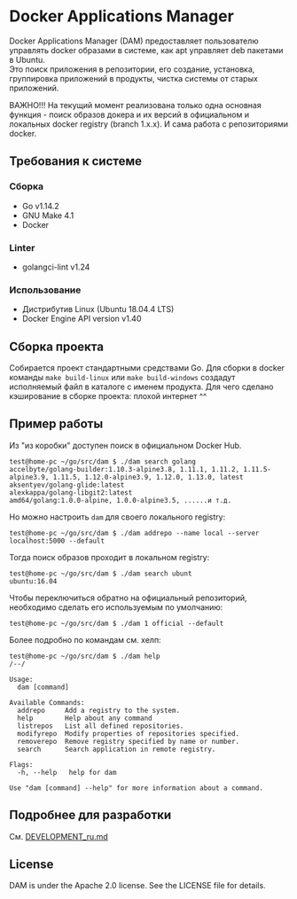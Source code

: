 # Docker Applications Manager
Docker Applications Manager (DAM) предоставляет пользователю управлять docker образами в системе,
как apt управляет deb пакетами в Ubuntu.   
Это поиск приложения в репозитории, его создание, установка, группировка приложений в продукты,
чистка системы от старых приложений. 

ВАЖНО!!!
На текущий момент реализована только одна основная функция - поиск образов докера и их версий 
в официальном и локальных docker registry (branch 1.x.x).
И сама работа с репозиториями docker.

## Требования к системе
### Сборка
- Go v1.14.2
- GNU Make 4.1
- Docker
### Linter
- golangci-lint v1.24
### Использование
- Дистрибутив Linux (Ubuntu 18.04.4 LTS)
- Docker Engine API version v1.40

## Сборка проекта

Собирается проект стандартными средствами Go.
Для сборки в docker команды `make build-linux` или `make build-windows` создадут исполняемый файл в каталоге с именем продукта.
Для чего сделано кэширование в сборке проекта: плохой интернет ^^

## Пример работы

Из "из коробки" доступен поиск в официальном Docker Hub.
```
test@home-pc ~/go/src/dam $ ./dam search golang
accelbyte/golang-builder:1.10.3-alpine3.8, 1.11.1, 1.11.2, 1.11.5-alpine3.9, 1.11.5, 1.12.0-alpine3.9, 1.12.0, 1.13.0, latest
aksentyev/golang-glide:latest
alexkappa/golang-libgit2:latest
amd64/golang:1.0.0-alpine, 1.0.0-alpine3.5, ......и т.д.
```

Но можно настроить `dam` для своего локального registry:
```
test@home-pc ~/go/src/dam $ ./dam addrepo --name local --server localhost:5000 --default
```

Тогда поиск образов проходит в локальном registry:
```
test@home-pc ~/go/src/dam $ ./dam search ubunt
ubuntu:16.04
```

Чтобы переключиться обратно на официальный репозиторий, необходимо сделать его используемым по умолчанию:
```
test@home-pc ~/go/src/dam $ ./dam 1 official --default
```

Более подробно по командам см. хелп:
```
test@home-pc ~/go/src/dam $ ./dam help
/--/

Usage:
  dam [command]

Available Commands:
  addrepo     Add a registry to the system.
  help        Help about any command
  listrepos   List all defined repositories.
  modifyrepo  Modify properties of repositories specified.
  removerepo  Remove registry specified by name or number.
  search      Search application in remote registry.

Flags:
  -h, --help   help for dam

Use "dam [command] --help" for more information about a command.
```

## Подробнее для разработки
См. [DEVELOPMENT_ru.md](DEVELOPMENT_ru.md)

## License
DAM is under the Apache 2.0 license. See the LICENSE file for details.